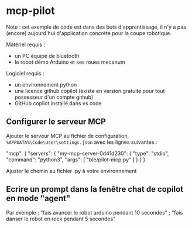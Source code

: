 # mcp-pilot

Note : cet exemple de code est dans des buts d'apprentissage, il n'y a pas (encore) aujourd'hui d'application concrète pour la coupe robotique.

Matériel requis :
- un PC équipé de bluetooth
- le robot démo Arduino et ses roues mecanum

Logiciel requis :
- un environnement python
- une licence github copilot (existe en version gratuite pour tout possesseur d'un compte github)
- GitHub copilot installé dans vs code

## Configurer le serveur MCP

Ajouter le serveur MCP au fichier de configuration, `%APPDATA%\Code\User\settings.json` avec les lignes suivantes :

   "mcp": {
        "servers": {
            "my-mcp-server-0d41d230": {
                "type": "stdio",
                "command": "python3",
                "args": [
                    "ble/pilot-mcp.py"
                ]
            }
        }
    }

Ajuster le chemin au fichier .py à votre environnement

## Ecrire un prompt dans la fenêtre chat de copilot en mode "agent"

Par exemple : "fais avancer le robot arduino pendant 10 secondes" ; "fais danser le robot en rock pendant 5 secondes"
